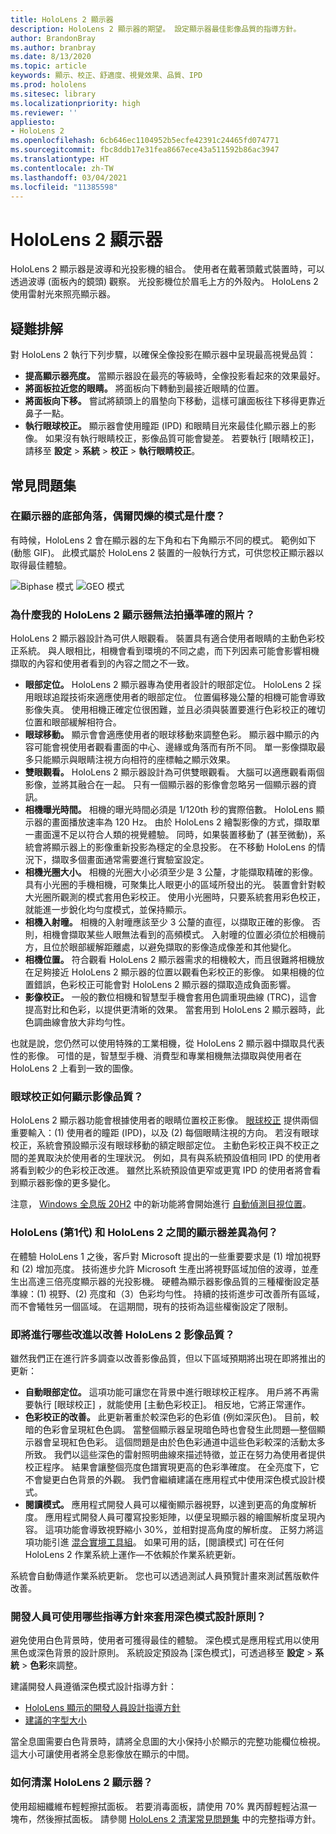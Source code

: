```yaml
---
title: HoloLens 2 顯示器
description: HoloLens 2 顯示器的期望。 設定顯示器最佳影像品質的指導方針。
author: BrandonBray
ms.author: branbray
ms.date: 8/13/2020
ms.topic: article
keywords: 顯示、校正、舒適度、視覺效果、品質、IPD
ms.prod: hololens
ms.sitesec: library
ms.localizationpriority: high
ms.reviewer: ''
appliesto:
- HoloLens 2
ms.openlocfilehash: 6cb646ec1104952b5ecfe42391c24465fd074771
ms.sourcegitcommit: fbc8ddb17e31fea8667ece43a511592b86ac3947
ms.translationtype: HT
ms.contentlocale: zh-TW
ms.lasthandoff: 03/04/2021
ms.locfileid: "11385598"
---
```

# <a name="hololens-2-display"></a>HoloLens 2 顯示器

HoloLens 2 顯示器是波導和光投影機的組合。 使用者在戴著頭戴式裝置時，可以透過波導 (面板內的鏡頭) 觀察。 光投影機位於眉毛上方的外殼內。 HoloLens 2 使用雷射光來照亮顯示器。

## <a name="troubleshooting"></a>疑難排解

對 HoloLens 2 執行下列步驟，以確保全像投影在顯示器中呈現最高視覺品質：

* **提高顯示器亮度。** 當顯示器設在最亮的等級時，全像投影看起來的效果最好。
* **將面板拉近您的眼睛。** 將面板向下轉動到最接近眼睛的位置。
* **將面板向下移。** 嘗試將額頭上的眉墊向下移動，這樣可讓面板往下移得更靠近鼻子一點。
* **執行眼球校正。** 顯示器會使用瞳距 (IPD) 和眼睛目光來最佳化顯示器上的影像。 如果沒有執行眼睛校正，影像品質可能會變差。 若要執行 [眼睛校正]，請移至 **設定** > **系統** > **校正** > **執行眼睛校正**。

## <a name="faq"></a>常見問題集

### <a name="what-are-the-patterns-that-occasionally-flash-in-the-bottom-corners-of-the-display"></a>在顯示器的底部角落，偶爾閃爍的模式是什麼？

有時候，HoloLens 2 會在顯示器的左下角和右下角顯示不同的模式。 範例如下 (動態 GIF)。 此模式屬於 HoloLens 2 裝置的一般執行方式，可供您校正顯示器以取得最佳體驗。

![Biphase 模式](./images/DAT-Biphase-Fiducial.gif) ![GEO 模式](./images/DAT-GEO-Fiducial.gif)

### <a name="why-am-i-unable-to-take-an-accurate-photograph-of-my-hololens-2-display"></a>為什麼我的 HoloLens 2 顯示器無法拍攝準確的照片？

HoloLens 2 顯示器設計為可供人眼觀看。 裝置具有適合使用者眼睛的主動色彩校正系統。 與人眼相比，相機會看到環境的不同之處，而下列因素可能會影響相機擷取的內容和使用者看到的內容之間之不一致。

* **眼部定位。** HoloLens 2 顯示器專為使用者設計的眼部定位。 HoloLens 2 採用眼球追蹤技術來適應使用者的眼部定位。 位置偏移幾公釐的相機可能會導致影像失真。 使用相機正確定位很困難，並且必須與裝置要進行色彩校正的確切位置和眼部緩解相符合。
* **眼球移動。** 顯示會會適應使用者的眼球移動來調整色彩。 顯示器中顯示的內容可能會視使用者觀看畫面的中心、邊緣或角落而有所不同。 單一影像擷取最多只能顯示與眼睛注視方向相符的座標軸之顯示效果。
* **雙眼觀看。** HoloLens 2 顯示器設計為可供雙眼觀看。 大腦可以適應觀看兩個影像，並將其融合在一起。 只有一個顯示器的影像會忽略另一個顯示器的資訊。
* **相機曝光時間。** 相機的曝光時間必須是 1/120th 秒的實際倍數。 HoloLens 顯示器的畫面播放速率為 120 Hz。 由於 HoloLens 2 繪製影像的方式，擷取單一畫面還不足以符合人類的視覺體驗。 同時，如果裝置移動了 (甚至微動)，系統會將顯示器上的影像重新投影為穩定的全息投影。 在不移動 HoloLens 的情況下，擷取多個畫面通常需要進行實驗室設定。
* **相機光圈大小。** 相機的光圈大小必須至少是 3 公釐，才能擷取精確的影像。 具有小光圈的手機相機，可聚集比人眼更小的區域所發出的光。 裝置會針對較大光圈所觀測的模式套用色彩校正。 使用小光圈時，只要系統套用彩色校正，就能進一步銳化均勻度模式，並保持顯示。
* **相機入射曈。** 相機的入射曈應該至少 3 公釐的直徑，以擷取正確的影像。 否則，相機會擷取某些人眼無法看到的高頻模式。 入射曈的位置必須位於相機前方，且位於眼部緩解距離處，以避免擷取的影像造成像差和其他變化。
* **相機位置。** 符合觀看 HoloLens 2 顯示器需求的相機較大，而且很難將相機放在足夠接近 HoloLens 2 顯示器的位置以觀看色彩校正的影像。 如果相機的位置錯誤，色彩校正可能會對 HoloLens 2 顯示器的擷取造成負面影響。
* **影像校正。** 一般的數位相機和智慧型手機會套用色調重現曲線 (TRC)，這會提高對比和色彩，以提供更清晰的效果。 當套用到 HoloLens 2 顯示器時，此色調曲線會放大非均勻性。

也就是說，您仍然可以使用特殊的工業相機，從 HoloLens 2 顯示器中擷取具代表性的影像。 可惜的是，智慧型手機、消費型和專業相機無法擷取與使用者在 HoloLens 2 上看到一致的圖像。

### <a name="what-does-eye-calibration-do-to-display-image-quality"></a>眼球校正如何顯示影像品質？

HoloLens 2 顯示器功能會根據使用者的眼睛位置校正影像。 [眼球校正](hololens-calibration.md) 提供兩個重要輸入：(1) 使用者的瞳距 (IPD)，以及 (2) 每個眼睛注視的方向。 若沒有眼球校正，系統會預設顯示沒有眼球移動的額定眼部定位。 主動色彩校正與不校正之間的差異取決於使用者的生理狀況。 例如，具有與系統預設值相同 IPD 的使用者將看到較少的色彩校正改進。 雖然比系統預設值更窄或更寬 IPD 的使用者將會看到顯示器影像的更多變化。

注意， [Windows 全息版 20H2](hololens-release-notes.md#windows-holographic-version-20h2) 中的新功能將會開始進行 [自動偵測目視位置](hololens-calibration.md#auto-eye-position-support)。 

### <a name="what-are-the-display-differences-between-hololens-1st-gen-and-hololens-2"></a>HoloLens (第1代) 和 HoloLens 2 之間的顯示器差異為何？

在體驗 HoloLens 1 之後，客戶對 Microsoft 提出的一些重要要求是 (1) 增加視野和 (2) 增加亮度。 技術進步允許 Microsoft 生產出將視野區域加倍的波導，並產生出高達三倍亮度顯示器的光投影機。 硬體為顯示器影像品質的三種權衡設定基準線：(1) 視野、(2) 亮度和（3）色彩均勻性。 持續的技術進步可改善所有區域，而不會犧牲另一個區域。 在這期間，現有的技術為這些權衡設定了限制。

### <a name="what-improvements-are-coming-that-will-improve-hololens-2-image-quality"></a>即將進行哪些改進以改善 HoloLens 2 影像品質？

雖然我們正在進行許多調查以改善影像品質，但以下區域預期將出現在即將推出的更新：

* **自動眼部定位。** 這項功能可讓您在背景中進行眼球校正程序。 用戶將不再需要執行 [眼球校正] ，就能使用 [主動色彩校正]。 相反地，它將正常運作。
* **色彩校正的改善。** 此更新著重於較深色彩的色彩值 (例如深灰色)。 目前，較暗的色彩會呈現紅色色調。 當整個顯示器呈現暗色時也會發生此問題—整個顯示器會呈現紅色色彩。 這個問題是由於色色彩通道中這些色彩較深的活動太多所致。 我們以這些深色的雷射照明曲線來描述特徵，並正在努力為使用者提供校正程序。 結果會讓整個亮度色譜實現更高的色彩準確度。 在全亮度下，它不會變更白色背景的外觀。 我們會繼續建議在應用程式中使用深色模式設計模式。
* **閱讀模式。** 應用程式開發人員可以權衡顯示器視野，以達到更高的角度解析度。 應用程式開發人員可覆寫投影矩陣，以便呈現顯示器的繪圖解析度呈現內容。 這項功能會導致視野縮小 30%，並相對提高角度的解析度。 正努力將這項功能引進 [混合實境工具組](https://github.com/Microsoft/MixedRealityToolkit-Unity)。 如果可用的話，[閱讀模式] 可在任何 HoloLens 2 作業系統上運作—不依賴於作業系統更新。

系統會自動傳遞作業系統更新。 您也可以透過測試人員預覽計畫來測試舊版軟件改善。

### <a name="what-guidance-is-available-for-developers-to-apply-dark-mode-design-principles"></a>開發人員可使用哪些指導方針來套用深色模式設計原則？

避免使用白色背景時，使用者可獲得最佳的體驗。 深色模式是應用程式用以使用黑色或深色背景的設計原則。 系統設定預設為 [深色模式]，可透過移至 **設定** > **系統** > **色彩**來調整。

建議開發人員遵循深色模式設計指導方針：

* [HoloLens 顯示的開發人員設計指導方針](https://docs.microsoft.com/windows/mixed-reality/designing-content-for-holographic-display#design-guidelines)
* [建議的字型大小](https://docs.microsoft.com/windows/mixed-reality/typography#recommended-font-size)

當全息圖需要白色背景時，請將全息圖的大小保持小於顯示的完整功能欄位檢視。 這大小可讓使用者將全息影像放在顯示的中間。

### <a name="how-do-you-clean-a-hololens-2-display"></a>如何清潔 HoloLens 2 顯示器？

使用超細纖維布輕輕擦拭面板。 若要消毒面板，請使用 70% 異丙醇輕輕沾濕一塊布，然後擦拭面板。 請參閱 [HoloLens 2 清潔常見問題集](hololens2-maintenance.md) 中的完整指導方針。
